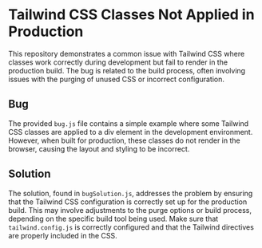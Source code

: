 # Tailwind CSS Classes Not Applied in Production

This repository demonstrates a common issue with Tailwind CSS where classes work correctly during development but fail to render in the production build. The bug is related to the build process, often involving issues with the purging of unused CSS or incorrect configuration.

## Bug
The provided `bug.js` file contains a simple example where some Tailwind CSS classes are applied to a div element in the development environment.  However, when built for production, these classes do not render in the browser, causing the layout and styling to be incorrect.

## Solution
The solution, found in `bugSolution.js`, addresses the problem by ensuring that the Tailwind CSS configuration is correctly set up for the production build. This may involve adjustments to the purge options or build process, depending on the specific build tool being used.  Make sure that `tailwind.config.js` is correctly configured and that the Tailwind directives are properly included in the CSS.